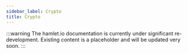 ```yaml
---
sidebar_label: Crypto
title: Crypto
---
```

:::warning
The hamlet.io documentation is currently under significant re-development. Existing content is a placeholder and will be updated very soon.
:::
